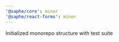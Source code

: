```yaml
---
'@saphe/core': minor
'@saphe/react-forms': minor
---
```


Initialized monorepo structure with test suite
